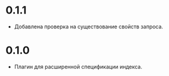 # 0.1.1

- Добавлена проверка на существование свойств запроса.

# 0.1.0

- Плагин для расширенной спецификации индекса.